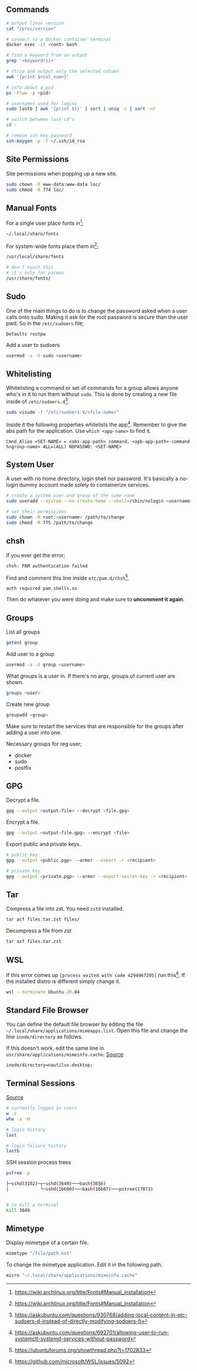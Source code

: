 ## Commands

```bash
# output linux version
cat "/proc/version"

# connect to a docker container terminal
docker exec -it <cont> bash

# find a keyword from an output
grep '<keyword(s)>'

# strip and output only the selected column
awk '{print $<col_num>}'

# info about a pid
ps -Flww -p <pid>

# usernames used for logins
sudo lastb | awk '{print $1}' | sort | uniq -c | sort -nr

# switch between last cd's
cd -

# remove ssh key password
ssh-keygen -p -f ~/.ssh/id_rsa
```

## Site Permissions

Site permissions when popping up a new site.

```bash
sudo chown -R www-data:www-data loc/
sudo chmod -R 774 loc/
```

## Manual Fonts

For a single user place fonts in[^4];

```sh
~/.local/share/fonts
```

For system-wide fonts place them in[^4];

```sh
/usr/local/share/fonts

# don't touch this
# it's only for pacman
/usr/share/fonts/
```

## Sudo

One of the main things to do is to change the password asked when a user calls onto sudo. Making it ask for the root password is secure than the user pwd. So in the `/etc/sudoers` file;

```properties
Defaults rootpw
```

Add a user to sudoers

```bash
usermod -a -G sudo <username>
```

## Whitelisting

Whitelisting a command or set of commands for a group allows anyone who's in it to run them without `sudo`. This is done by creating a new file inside of `/etc/sudoers.d`[^2].

```bash
sudo visudo -f "/etc/sudoers.d/<file-name>"
```

Inside it the following properties whitelists the app[^3]. Remember to give the abs path for the application. Use `which <app-name>` to find it.

```properties
Cmnd_Alias <SET-NAME> = <abs-app-path> command, <apb-app-path> command
%<group-name> ALL=(ALL) NOPASSWD: <SET-NAME>
```

## System User

A user with no home directory, login shell nor password. It's basically a no-login dummy account made solely to containerize services.

```bash
# create a system user and group of the same name
sudo useradd --system --no-create-home --shell=/sbin/nologin <username>

# set their permissions
sudo chown -R root:<username> /path/to/change
sudo chmod -R 775 /path/to/change
```

## chsh

If you ever get the error;

```properties
chsh: PAM authentication failed
```

Find and comment this line inside `etc/pam.d/chsh`[^1].

```properties
auth required pam_shells.so
```

Then do whatever you were doing and make sure to **uncomment it again**.

## Groups

List all groups

```bash
getent group
```

Add user to a group

```bash
usermod -a -G group <username>
```

What groups is a user in. If there's no args, groups of current user are shown.

```bash
groups <user>
```

Create new group

```bash
groupadd <group>
```

Make sure to restart the services that are responsible for the groups after adding a user into one.

Necessary groups for reg user;

- docker
- sudo
- postfix

## GPG

Decrypt a file.

```bash
gpg --output <output-file> --decrypt <file.gpg>
```

Encrypt a file.

```bash
gpg --output <output-file.gpg> --encrypt <file>
```

Export public and private keys.

```bash
# public key
gpg --output <public.pgp> --armor --export -r <recipient>

# private key
gpg --output <private.pgp> --armor --export-secret-key -r <recipient>
```

## Tar

Compress a file into zst. You need `zstd` installed.

```bash
tar acf files.tar.zst files/
```

Decompress a file from zst

```bash
tar axf files.tar.zst
```

## WSL

If this error comes up `[process exited with code 4294967295]` run this[^5].
If the installed distro is different simply change it.

```cmd
wsl --terminate Ubuntu-20.04
```

## Standard File Browser

You can define the default file browser by editing the file `~/.local/share/applications/mimeapps.list`. Open this file and change the line `inode/directory` as follows.

If this doesn't work, edit the same line in `usr/share/applications/mimeinfo.cache`. [Source](https://unix.stackexchange.com/questions/333254/set-standard-file-browser-for-open-containing-folder)

```
inode/directory=nautilus.desktop;
```

## Terminal Sessions

[Source](https://haydenjames.io/kill-inactive-ssh-sessions/)

```bash
# currently logged in users
w -i
who -a -H

# login history
last

# login faliure history
lastb
```

SSH session process trees

```bash
pstree -p

├─sshd(3102)─┬─sshd(3649)───bash(3656)
│            └─sshd(16680)───bash(16687)───pstree(17073)


# to kill a terminal
kill 3649
```

## Mimetype

Display mimetype of a certain file.

```bash
mimetype "/file/path.ext"
```

To change the mimetype application. Edit it in the following path.

```bash
micro "~/.local/share/applications/mimeinfo.cache"
```

[^1]: https://ubuntuforums.org/showthread.php?t=1702833
[^2]: https://askubuntu.com/questions/930768/adding-local-content-in-etc-sudoers-d-instead-of-directly-modifying-sodoers-fi
[^3]: https://askubuntu.com/questions/692701/allowing-user-to-run-systemctl-systemd-services-without-password
[^4]: https://wiki.archlinux.org/title/Fonts#Manual_installation
[^5]: https://github.com/microsoft/WSL/issues/5092
